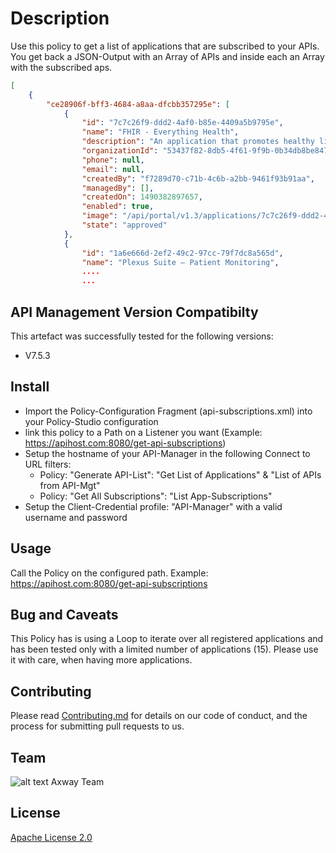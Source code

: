 # Description
Use this policy to get a list of applications that are subscribed to your APIs. You get back a JSON-Output with an Array of APIs and inside each an Array with the subscribed aps.
```json
[
    {
        "ce28906f-bff3-4684-a8aa-dfcbb357295e": [
            {
                "id": "7c7c26f9-ddd2-4af0-b85e-4409a5b9795e",
                "name": "FHIR - Everything Health",
                "description": "An application that promotes healthy living.",
                "organizationId": "53437f82-8db5-4f61-9f9b-0b34db8be847",
                "phone": null,
                "email": null,
                "createdBy": "f7289d70-c71b-4c6b-a2bb-9461f93b91aa",
                "managedBy": [],
                "createdOn": 1490382897657,
                "enabled": true,
                "image": "/api/portal/v1.3/applications/7c7c26f9-ddd2-4af0-b85e-4409a5b9795e/image",
                "state": "approved"
            },
            {
                "id": "1a6e666d-2ef2-49c2-97cc-79f7dc8a565d",
                "name": "Plexus Suite – Patient Monitoring",
                ....
                ...
```

## API Management Version Compatibilty
This artefact was successfully tested for the following versions:
- V7.5.3

## Install
- Import the Policy-Configuration Fragment (api-subscriptions.xml) into your Policy-Studio configuration
- link this policy to a Path on a Listener you want (Example: https://apihost.com:8080/get-api-subscriptions)
- Setup the hostname of your API-Manager in the following Connect to URL filters:
  - Policy: "Generate API-List": "Get List of Applications" & "List of APIs from API-Mgt"
  - Policy: "Get All Subscriptions": "List App-Subscriptions"
- Setup the Client-Credential profile: "API-Manager" with a valid username and password

## Usage
Call the Policy on the configured path. Example: https://apihost.com:8080/get-api-subscriptions

## Bug and Caveats

This Policy has is using a Loop to iterate over all registered applications and has been tested only with a limited number of applications (15). Please use it with care, when having more applications.

## Contributing

Please read [Contributing.md](https://github.com/Axway-API-Management/Common/blob/master/Contributing.md) for details on our code of conduct, and the process for submitting pull requests to us.


## Team

![alt text][Axwaylogo] Axway Team

[Axwaylogo]: https://github.com/Axway-API-Management/Common/blob/master/img/AxwayLogoSmall.png  "Axway logo"


## License
[Apache License 2.0](/LICENSE)

